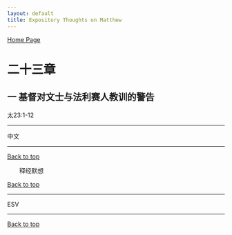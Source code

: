 ```yaml
---
layout: default
title: Expository Thoughts on Matthew
---
```

[ Home Page ]({{site.baseurl}}/index) <br>

<a name="0"></a>
# 二十三章 

## 一 基督对文士与法利赛人教训的警告

太23:1-12

***

中文<br>

***

[Back to top](#0)

&emsp;&emsp;释经默想

[Back to top](#0)

***

ESV

***

[Back to top](#0)
